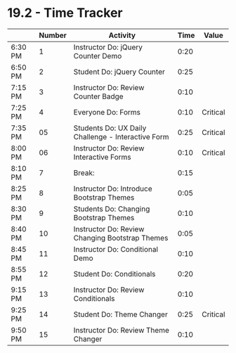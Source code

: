 # 19.2 - Time Tracker

|         | Number | Activity                                           | Time | Value    |
| ------- | ------ | -------------------------------------------------- | ---- | -------- |
| 6:30 PM | 1      | Instructor Do: jQuery Counter Demo                 | 0:20 |          |
| 6:50 PM | 2      | Student Do: jQuery Counter                         | 0:25 |          |
| 7:15 PM | 3      | Instructor Do: Review Counter Badge                | 0:10 |          |
| 7:25 PM | 4      | Everyone Do: Forms                                 | 0:10 | Critical |
| 7:35 PM | 05     | Students Do: UX Daily Challenge - Interactive Form | 0:25 | Critical |
| 8:00 PM | 06     | Instructor Do: Review Interactive Forms            | 0:10 | Critical |
| 8:10 PM | 7      | Break:                                             | 0:15 |          |
| 8:25 PM | 8      | Instructor Do: Introduce Bootstrap Themes          | 0:05 |          |
| 8:30 PM | 9      | Students Do: Changing Bootstrap Themes             | 0:10 |          |
| 8:40 PM | 10     | Instructor Do: Review Changing Bootstrap Themes    | 0:05 |          |
| 8:45 PM | 11     | Instructor Do: Conditional Demo                    | 0:10 |          |
| 8:55 PM | 12     | Student Do: Conditionals                           | 0:20 |          |
| 9:15 PM | 13     | Instructor Do: Review Conditionals                 | 0:10 |          |
| 9:25 PM | 14     | Student Do: Theme Changer                          | 0:25 | Critical |
| 9:50 PM | 15     | Instructor Do: Review Theme Changer                | 0:10 |          |

